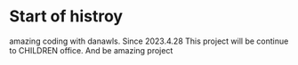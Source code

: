 # Start of histroy

amazing coding with danawls. Since 2023.4.28
This project will be continue to CHILDREN office.
And be amazing project